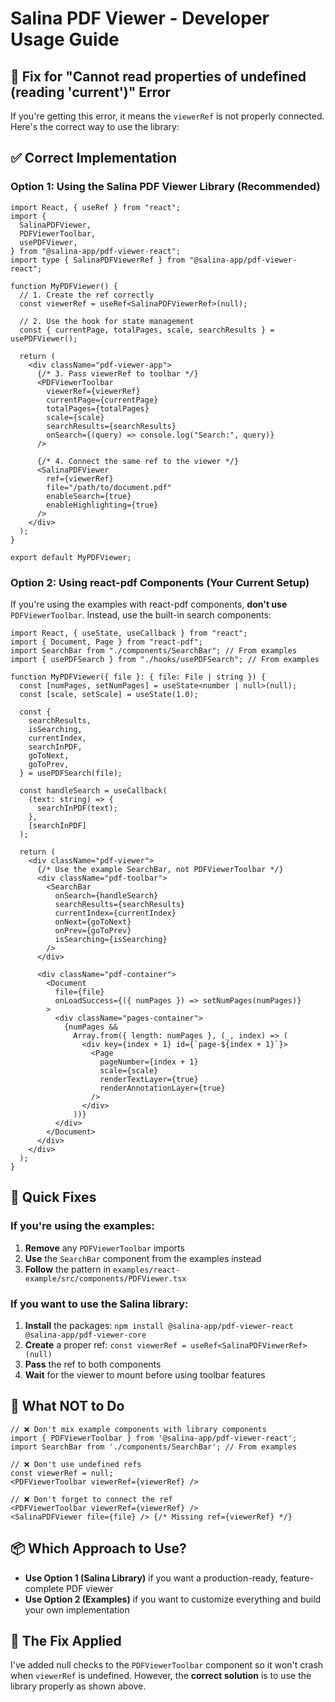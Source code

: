# Salina PDF Viewer - Developer Usage Guide

## 🚨 Fix for "Cannot read properties of undefined (reading 'current')" Error

If you're getting this error, it means the `viewerRef` is not properly connected. Here's the correct way to use the library:

## ✅ Correct Implementation

### Option 1: Using the Salina PDF Viewer Library (Recommended)

```tsx
import React, { useRef } from "react";
import {
  SalinaPDFViewer,
  PDFViewerToolbar,
  usePDFViewer,
} from "@salina-app/pdf-viewer-react";
import type { SalinaPDFViewerRef } from "@salina-app/pdf-viewer-react";

function MyPDFViewer() {
  // 1. Create the ref correctly
  const viewerRef = useRef<SalinaPDFViewerRef>(null);

  // 2. Use the hook for state management
  const { currentPage, totalPages, scale, searchResults } = usePDFViewer();

  return (
    <div className="pdf-viewer-app">
      {/* 3. Pass viewerRef to toolbar */}
      <PDFViewerToolbar
        viewerRef={viewerRef}
        currentPage={currentPage}
        totalPages={totalPages}
        scale={scale}
        searchResults={searchResults}
        onSearch={(query) => console.log("Search:", query)}
      />

      {/* 4. Connect the same ref to the viewer */}
      <SalinaPDFViewer
        ref={viewerRef}
        file="/path/to/document.pdf"
        enableSearch={true}
        enableHighlighting={true}
      />
    </div>
  );
}

export default MyPDFViewer;
```

### Option 2: Using react-pdf Components (Your Current Setup)

If you're using the examples with react-pdf components, **don't use** `PDFViewerToolbar`. Instead, use the built-in search components:

```tsx
import React, { useState, useCallback } from "react";
import { Document, Page } from "react-pdf";
import SearchBar from "./components/SearchBar"; // From examples
import { usePDFSearch } from "./hooks/usePDFSearch"; // From examples

function MyPDFViewer({ file }: { file: File | string }) {
  const [numPages, setNumPages] = useState<number | null>(null);
  const [scale, setScale] = useState(1.0);

  const {
    searchResults,
    isSearching,
    currentIndex,
    searchInPDF,
    goToNext,
    goToPrev,
  } = usePDFSearch(file);

  const handleSearch = useCallback(
    (text: string) => {
      searchInPDF(text);
    },
    [searchInPDF]
  );

  return (
    <div className="pdf-viewer">
      {/* Use the example SearchBar, not PDFViewerToolbar */}
      <div className="pdf-toolbar">
        <SearchBar
          onSearch={handleSearch}
          searchResults={searchResults}
          currentIndex={currentIndex}
          onNext={goToNext}
          onPrev={goToPrev}
          isSearching={isSearching}
        />
      </div>

      <div className="pdf-container">
        <Document
          file={file}
          onLoadSuccess={({ numPages }) => setNumPages(numPages)}
        >
          <div className="pages-container">
            {numPages &&
              Array.from({ length: numPages }, (_, index) => (
                <div key={index + 1} id={`page-${index + 1}`}>
                  <Page
                    pageNumber={index + 1}
                    scale={scale}
                    renderTextLayer={true}
                    renderAnnotationLayer={true}
                  />
                </div>
              ))}
          </div>
        </Document>
      </div>
    </div>
  );
}
```

## 🔧 Quick Fixes

### If you're using the examples:

1. **Remove** any `PDFViewerToolbar` imports
2. **Use** the `SearchBar` component from the examples instead
3. **Follow** the pattern in `examples/react-example/src/components/PDFViewer.tsx`

### If you want to use the Salina library:

1. **Install** the packages: `npm install @salina-app/pdf-viewer-react @salina-app/pdf-viewer-core`
2. **Create** a proper ref: `const viewerRef = useRef<SalinaPDFViewerRef>(null)`
3. **Pass** the ref to both components
4. **Wait** for the viewer to mount before using toolbar features

## 🚫 What NOT to Do

```tsx
// ❌ Don't mix example components with library components
import { PDFViewerToolbar } from '@salina-app/pdf-viewer-react';
import SearchBar from './components/SearchBar'; // From examples

// ❌ Don't use undefined refs
const viewerRef = null;
<PDFViewerToolbar viewerRef={viewerRef} />

// ❌ Don't forget to connect the ref
<PDFViewerToolbar viewerRef={viewerRef} />
<SalinaPDFViewer file={file} /> {/* Missing ref={viewerRef} */}
```

## 📦 Which Approach to Use?

- **Use Option 1 (Salina Library)** if you want a production-ready, feature-complete PDF viewer
- **Use Option 2 (Examples)** if you want to customize everything and build your own implementation

## 🎯 The Fix Applied

I've added null checks to the `PDFViewerToolbar` component so it won't crash when `viewerRef` is undefined. However, the **correct solution** is to use the library properly as shown above.

